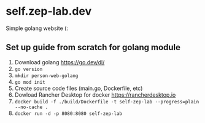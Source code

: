 # self.zep-lab.dev
Simple golang website (:

## Set up guide from scratch for golang module
1. Download golang https://go.dev/dl/
2. `go version`
3. `mkdir person-web-golang`
4. `go mod init`
5. Create source code files (main.go, Dockerfile, etc)
6. Dowload Rancher Desktop for docker https://rancherdesktop.io
7. `docker build -f ./build/Dockerfile -t self-zep-lab --progress=plain --no-cache .`
8. `docker run -d -p 8080:8080 self-zep-lab`